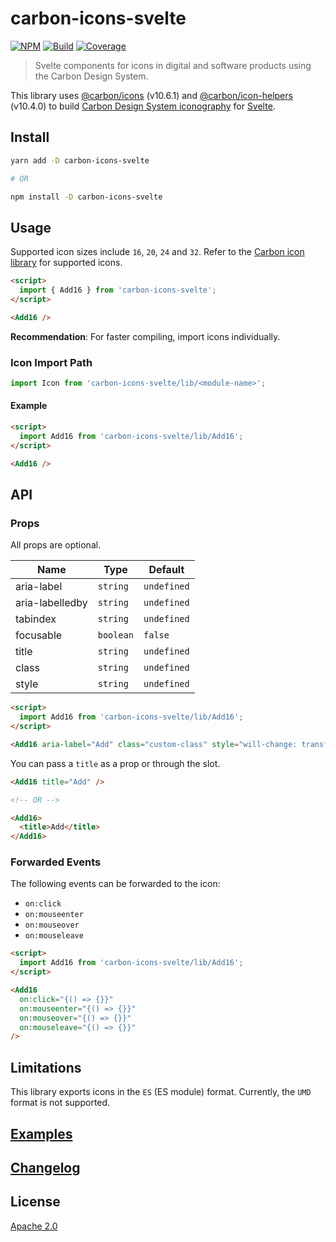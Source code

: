 # carbon-icons-svelte

[![NPM][npm]][npm-url]
[![Build][build]][build-badge]
[![Coverage][codecov-shield]][codecov]

> Svelte components for icons in digital and software products using the Carbon Design System.

This library uses [@carbon/icons](https://github.com/carbon-design-system/carbon/tree/master/packages/icons) (v10.6.1) and [@carbon/icon-helpers](https://github.com/carbon-design-system/carbon/tree/master/packages/icon-helpers) (v10.4.0) to build [Carbon Design System iconography](https://www.carbondesignsystem.com/guidelines/icons/library) for [Svelte](https://github.com/sveltejs/svelte).

## Install

```bash
yarn add -D carbon-icons-svelte

# OR

npm install -D carbon-icons-svelte
```

## Usage

Supported icon sizes include `16`, `20`, `24` and `32`. Refer to the [Carbon icon library](https://www.carbondesignsystem.com/guidelines/icons/library) for supported icons.

```html
<script>
  import { Add16 } from 'carbon-icons-svelte';
</script>

<Add16 />
```

**Recommendation**: For faster compiling, import icons individually.

### Icon Import Path

```js
import Icon from 'carbon-icons-svelte/lib/<module-name>';
```

#### Example

```html
<script>
  import Add16 from 'carbon-icons-svelte/lib/Add16';
</script>

<Add16 />
```

## API

### Props

All props are optional.

| Name            | Type      | Default     |
| --------------- | --------- | ----------- |
| aria-label      | `string`  | `undefined` |
| aria-labelledby | `string`  | `undefined` |
| tabindex        | `string`  | `undefined` |
| focusable       | `boolean` | `false`     |
| title           | `string`  | `undefined` |
| class           | `string`  | `undefined` |
| style           | `string`  | `undefined` |

```html
<script>
  import Add16 from 'carbon-icons-svelte/lib/Add16';
</script>

<Add16 aria-label="Add" class="custom-class" style="will-change: transform;" />
```

You can pass a `title` as a prop or through the slot.

```html
<Add16 title="Add" />

<!-- OR -->

<Add16>
  <title>Add</title>
</Add16>
```

### Forwarded Events

The following events can be forwarded to the icon:

- `on:click`
- `on:mouseenter`
- `on:mouseover`
- `on:mouseleave`

```html
<script>
  import Add16 from 'carbon-icons-svelte/lib/Add16';
</script>

<Add16
  on:click="{() => {}}"
  on:mouseenter="{() => {}}"
  on:mouseover="{() => {}}"
  on:mouseleave="{() => {}}"
/>
```

## Limitations

This library exports icons in the `ES` (ES module) format. Currently, the `UMD` format is not supported.

## [Examples](examples)

## [Changelog](CHANGELOG.md)

## License

[Apache 2.0](LICENSE)

[npm]: https://img.shields.io/npm/v/carbon-icons-svelte.svg?color=blue
[npm-url]: https://npmjs.com/package/carbon-icons-svelte
[build]: https://travis-ci.com/ibm/carbon-icons-svelte.svg?branch=master
[build-badge]: https://travis-ci.com/ibm/carbon-icons-svelte
[codecov]: https://codecov.io/gh/ibm/carbon-icons-svelte
[codecov-shield]: https://img.shields.io/codecov/c/github/ibm/carbon-icons-svelte.svg
